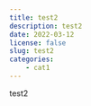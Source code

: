 ```yaml
---
title: test2
description: test2
date: 2022-03-12
license: false
slug: test2
categories:
    - cat1
---
```


test2
